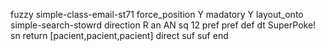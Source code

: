 fuzzy simple-class-email-st71
   force_position Y
   madatory Y
   layout_onto simple-search-stowrd
   direction R
   an AN
   sq 12
   pref 
   pref 
   def 
    dt SuperPoke!
    sn 
    return [pacient,pacient,pacient]
    direct 
   suf 
   suf 
end
